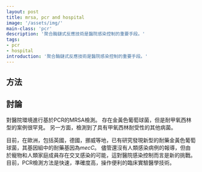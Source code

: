 ```yaml
---
layout: post
title: mrsa, pcr and hospital
image: '/assets/img/'
main-class: 'pcr'
description: '聚合酶鏈式反應技術是醫院感染控制的重要手段。'
tags:
- pcr
- hospital
introduction: '聚合酶鏈式反應技術是醫院感染控制的重要手段。'
---
```


## 方法

## 討論
對醫院環境進行基於PCR的MRSA檢測。
存在金黃色葡萄球菌，但是耐甲氧西林型的案例很罕見。
另一方面，檢測到了具有甲氧西林耐受性的其他病菌。

目前，在歐洲，包括英國，德國，挪威等地，已有研究發現新型的耐藥金黃色葡萄球菌，其基因組中的耐藥基因為*mecC*。
儘管還沒有人類感染病例的報導，但由於寵物和人類家庭成員存在交叉感染的可能，這對醫院感染控制而言是新的挑戰。
目前，PCR檢測方法是快速，準確度高，操作便利的臨床實驗醫學技術。
